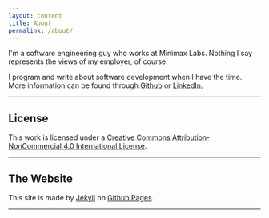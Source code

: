 ```yaml
---
layout: content
title: About
permalink: /about/
---
```

I'm a software engineering guy who works at Minimax Labs. Nothing I say represents the views of my employer, of course. 

I program and write about software development when I have the time. More information can be found through <a href="https://github.com/roberterdin">Github</a> or <a href="https://www.linkedin.com/in/roberterdin/" data-network="LinkedIn" data-proofer-ignore>LinkedIn.</a>

----

## License 
This work is licensed under a [Creative Commons Attribution-NonCommercial 4.0 International License](http://creativecommons.org/licenses/by-nc/4.0/).


----

## The Website
This site is made by [Jekyll](https://jekyllrb.com) on [Github Pages](https://pages.github.com).

----
